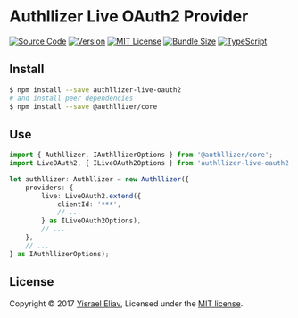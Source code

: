 # Authllizer Live OAuth2 Provider
[![Source Code](https://img.shields.io/badge/%3C/%3E-source--code-blue.svg)](https://github.com/yisraelx/authllizer/blob/master/packages/providers/authllizer-live-oauth2)
[![Version](https://img.shields.io/npm/v/authllizer-live-oauth2.svg)](https://www.npmjs.com/package/authllizer-live-oauth2)
[![MIT License](https://img.shields.io/npm/l/authllizer-live-oauth2.svg?color=yellow)](https://github.com/yisraelx/authllizer/blob/master/LICENSE)
[![Bundle Size](https://img.shields.io/bundlephobia/min/authllizer-live-oauth2.svg?color=green)](https://bundlephobia.com/result?p=authllizer-live-oauth2)
[![TypeScript](https://img.shields.io/badge/100%25-TypeScript-blue.svg)](https://www.typescriptlang.org)

## Install
```sh
$ npm install --save authllizer-live-oauth2
# and install peer dependencies 
$ npm install --save @authllizer/core
```

## Use
```ts
import { Authllizer, IAuthllizerOptions } from '@authllizer/core';
import LiveOAuth2, { ILiveOAuth2Options } from 'authllizer-live-oauth2';

let authllizer: Authllizer = new Authllizer({
    providers: {
        live: LiveOAuth2.extend({
            clientId: '***',
            // ...
        } as ILiveOAuth2Options),
        // ...
    },
    // ...
} as IAuthllizerOptions);
```

## License
Copyright © 2017 [Yisrael Eliav](https://github.com/yisraelx),
Licensed under the [MIT license](https://github.com/yisraelx/authllizer/blob/master/LICENSE).
